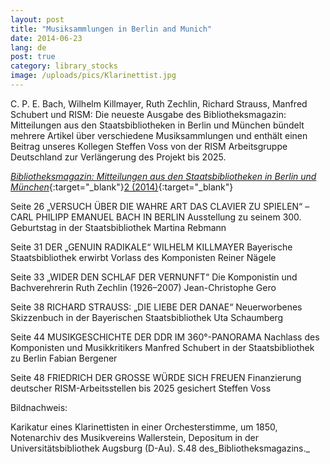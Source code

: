 ```yaml
---
layout: post
title: "Musiksammlungen in Berlin and Munich"
date: 2014-06-23
lang: de
post: true
category: library_stocks
image: /uploads/pics/Klarinettist.jpg
---
```



C. P. E. Bach, Wilhelm Killmayer, Ruth Zechlin, Richard Strauss, Manfred Schubert und RISM: Die neueste Ausgabe des Bibliotheksmagazin: Mitteilungen aus den Staatsbibliotheken in Berlin und München bündelt mehrere Artikel über verschiedene Musiksammlungen und enthält einen Beitrag unseres Kollegen Steffen Voss von der RISM Arbeitsgruppe Deutschland zur Verlängerung des Projekt bis 2025.



[_Bibliotheksmagazin: Mitteilungen aus den Staatsbibliotheken in Berlin und München_](http://staatsbibliothek-berlin.de/fileadmin/user_upload/zentrale_Seiten/ueber_uns/pdf/Bibliotheksmagazin/Bibliotheksmagazin_2014-2.pdf){:target="_blank"}[2 (2014)](http://staatsbibliothek-berlin.de/fileadmin/user_upload/zentrale_Seiten/ueber_uns/pdf/Bibliotheksmagazin/Bibliotheksmagazin_2014-2.pdf){:target="_blank"}

Seite 26
„VERSUCH ÜBER DIE WAHRE ART DAS CLAVIER ZU SPIELEN“ – CARL PHILIPP EMANUEL BACH IN BERLIN
Ausstellung zu seinem 300. Geburtstag in der Staatsbibliothek
Martina Rebmann

Seite 31
DER „GENUIN RADIKALE“ WILHELM KILLMAYER
Bayerische Staatsbibliothek erwirbt Vorlass des Komponisten
Reiner Nägele

Seite 33
„WIDER DEN SCHLAF DER VERNUNFT“
Die Komponistin und Bachverehrerin Ruth Zechlin (1926–2007)
Jean-Christophe Gero

Seite 38
RICHARD STRAUSS: „DIE LIEBE DER DANAE“
Neuerworbenes Skizzenbuch in der Bayerischen Staatsbibliothek
Uta Schaumberg

Seite 44
MUSIKGESCHICHTE DER DDR IM 360°-PANORAMA
Nachlass des Komponisten und Musikkritikers Manfred Schubert in der Staatsbibliothek zu Berlin
Fabian Bergener

Seite 48
FRIEDRICH DER GROSSE WÜRDE SICH FREUEN
Finanzierung deutscher RISM-Arbeitsstellen bis 2025 gesichert
Steffen Voss



Bildnachweis:

Karikatur eines Klarinettisten in einer Orchesterstimme, um 1850, Notenarchiv des Musikvereins Wallerstein, Depositum in der Universitätsbibliothek Augsburg (D-Au). S.48 des_Bibliotheksmagazins._